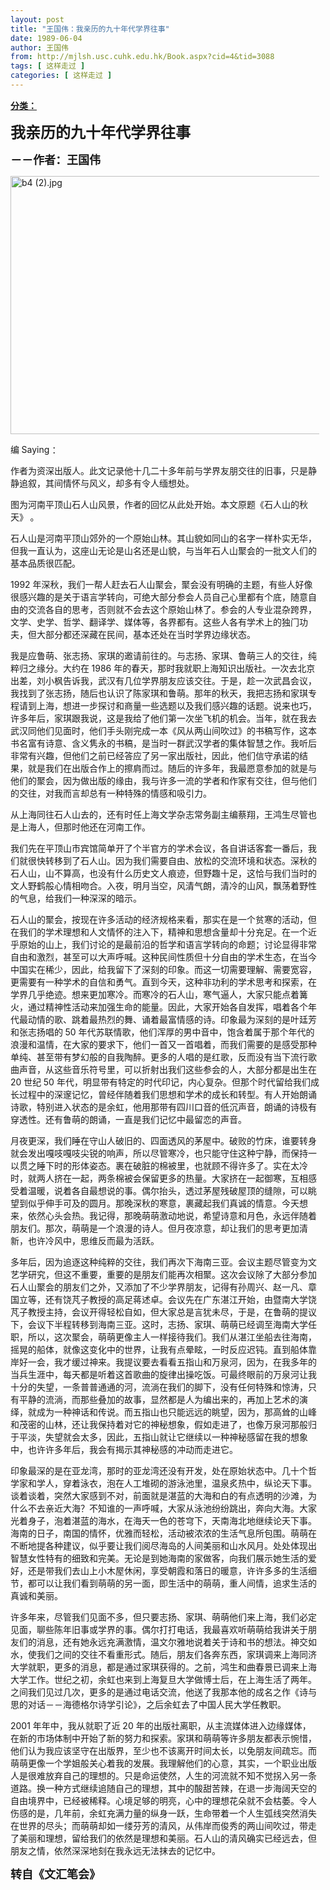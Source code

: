 ```yaml
---
layout: post
title: "王国伟：我亲历的九十年代学界往事"
date: 1989-06-04
author: 王国伟
from: http://mjlsh.usc.cuhk.edu.hk/Book.aspx?cid=4&tid=3088
tags: [ 这样走过 ]
categories: [ 这样走过 ]
---
```


<div style="margin: 15px 10px 10px 0px;">
 <div>
  <span id="ctl00_ContentPlaceHolder1_chapter1_SubjectLabel" style="font-weight:bold;text-decoration:underline;">
   分类：
  </span>
 </div>
 <!--[if gte mso 9]><xml>
 <o:OfficeDocumentSettings>
  <o:AllowPNG/>
 </o:OfficeDocumentSettings>
</xml><![endif]-->
 <!--[if gte mso 9]><xml>
 <w:WordDocument>
  <w:View>Normal</w:View>
  <w:Zoom>0</w:Zoom>
  <w:TrackMoves/>
  <w:TrackFormatting/>
  <w:PunctuationKerning/>
  <w:ValidateAgainstSchemas/>
  <w:SaveIfXMLInvalid>false</w:SaveIfXMLInvalid>
  <w:IgnoreMixedContent>false</w:IgnoreMixedContent>
  <w:AlwaysShowPlaceholderText>false</w:AlwaysShowPlaceholderText>
  <w:DoNotPromoteQF/>
  <w:LidThemeOther>EN-US</w:LidThemeOther>
  <w:LidThemeAsian>JA</w:LidThemeAsian>
  <w:LidThemeComplexScript>X-NONE</w:LidThemeComplexScript>
  <w:Compatibility>
   <w:BreakWrappedTables/>
   <w:SnapToGridInCell/>
   <w:WrapTextWithPunct/>
   <w:UseAsianBreakRules/>
   <w:DontGrowAutofit/>
   <w:SplitPgBreakAndParaMark/>
   <w:EnableOpenTypeKerning/>
   <w:DontFlipMirrorIndents/>
   <w:OverrideTableStyleHps/>
   <w:UseFELayout/>
  </w:Compatibility>
  <m:mathPr>
   <m:mathFont m:val="Cambria Math"/>
   <m:brkBin m:val="before"/>
   <m:brkBinSub m:val="&#45;-"/>
   <m:smallFrac m:val="off"/>
   <m:dispDef/>
   <m:lMargin m:val="0"/>
   <m:rMargin m:val="0"/>
   <m:defJc m:val="centerGroup"/>
   <m:wrapIndent m:val="1440"/>
   <m:intLim m:val="subSup"/>
   <m:naryLim m:val="undOvr"/>
  </m:mathPr></w:WordDocument>
</xml><![endif]-->
 <!--[if gte mso 9]><xml>
 <w:LatentStyles DefLockedState="false" DefUnhideWhenUsed="true"
  DefSemiHidden="true" DefQFormat="false" DefPriority="99"
  LatentStyleCount="276">
  <w:LsdException Locked="false" Priority="0" SemiHidden="false"
   UnhideWhenUsed="false" QFormat="true" Name="Normal"/>
  <w:LsdException Locked="false" Priority="9" SemiHidden="false"
   UnhideWhenUsed="false" QFormat="true" Name="heading 1"/>
  <w:LsdException Locked="false" Priority="9" QFormat="true" Name="heading 2"/>
  <w:LsdException Locked="false" Priority="9" QFormat="true" Name="heading 3"/>
  <w:LsdException Locked="false" Priority="9" QFormat="true" Name="heading 4"/>
  <w:LsdException Locked="false" Priority="9" QFormat="true" Name="heading 5"/>
  <w:LsdException Locked="false" Priority="9" QFormat="true" Name="heading 6"/>
  <w:LsdException Locked="false" Priority="9" QFormat="true" Name="heading 7"/>
  <w:LsdException Locked="false" Priority="9" QFormat="true" Name="heading 8"/>
  <w:LsdException Locked="false" Priority="9" QFormat="true" Name="heading 9"/>
  <w:LsdException Locked="false" Priority="39" Name="toc 1"/>
  <w:LsdException Locked="false" Priority="39" Name="toc 2"/>
  <w:LsdException Locked="false" Priority="39" Name="toc 3"/>
  <w:LsdException Locked="false" Priority="39" Name="toc 4"/>
  <w:LsdException Locked="false" Priority="39" Name="toc 5"/>
  <w:LsdException Locked="false" Priority="39" Name="toc 6"/>
  <w:LsdException Locked="false" Priority="39" Name="toc 7"/>
  <w:LsdException Locked="false" Priority="39" Name="toc 8"/>
  <w:LsdException Locked="false" Priority="39" Name="toc 9"/>
  <w:LsdException Locked="false" Priority="35" QFormat="true" Name="caption"/>
  <w:LsdException Locked="false" Priority="10" SemiHidden="false"
   UnhideWhenUsed="false" QFormat="true" Name="Title"/>
  <w:LsdException Locked="false" Priority="0" Name="Default Paragraph Font"/>
  <w:LsdException Locked="false" Priority="11" SemiHidden="false"
   UnhideWhenUsed="false" QFormat="true" Name="Subtitle"/>
  <w:LsdException Locked="false" Priority="22" SemiHidden="false"
   UnhideWhenUsed="false" QFormat="true" Name="Strong"/>
  <w:LsdException Locked="false" Priority="20" SemiHidden="false"
   UnhideWhenUsed="false" QFormat="true" Name="Emphasis"/>
  <w:LsdException Locked="false" Priority="59" SemiHidden="false"
   UnhideWhenUsed="false" Name="Table Grid"/>
  <w:LsdException Locked="false" UnhideWhenUsed="false" Name="Placeholder Text"/>
  <w:LsdException Locked="false" Priority="1" SemiHidden="false"
   UnhideWhenUsed="false" QFormat="true" Name="No Spacing"/>
  <w:LsdException Locked="false" Priority="60" SemiHidden="false"
   UnhideWhenUsed="false" Name="Light Shading"/>
  <w:LsdException Locked="false" Priority="61" SemiHidden="false"
   UnhideWhenUsed="false" Name="Light List"/>
  <w:LsdException Locked="false" Priority="62" SemiHidden="false"
   UnhideWhenUsed="false" Name="Light Grid"/>
  <w:LsdException Locked="false" Priority="63" SemiHidden="false"
   UnhideWhenUsed="false" Name="Medium Shading 1"/>
  <w:LsdException Locked="false" Priority="64" SemiHidden="false"
   UnhideWhenUsed="false" Name="Medium Shading 2"/>
  <w:LsdException Locked="false" Priority="65" SemiHidden="false"
   UnhideWhenUsed="false" Name="Medium List 1"/>
  <w:LsdException Locked="false" Priority="66" SemiHidden="false"
   UnhideWhenUsed="false" Name="Medium List 2"/>
  <w:LsdException Locked="false" Priority="67" SemiHidden="false"
   UnhideWhenUsed="false" Name="Medium Grid 1"/>
  <w:LsdException Locked="false" Priority="68" SemiHidden="false"
   UnhideWhenUsed="false" Name="Medium Grid 2"/>
  <w:LsdException Locked="false" Priority="69" SemiHidden="false"
   UnhideWhenUsed="false" Name="Medium Grid 3"/>
  <w:LsdException Locked="false" Priority="70" SemiHidden="false"
   UnhideWhenUsed="false" Name="Dark List"/>
  <w:LsdException Locked="false" Priority="71" SemiHidden="false"
   UnhideWhenUsed="false" Name="Colorful Shading"/>
  <w:LsdException Locked="false" Priority="72" SemiHidden="false"
   UnhideWhenUsed="false" Name="Colorful List"/>
  <w:LsdException Locked="false" Priority="73" SemiHidden="false"
   UnhideWhenUsed="false" Name="Colorful Grid"/>
  <w:LsdException Locked="false" Priority="60" SemiHidden="false"
   UnhideWhenUsed="false" Name="Light Shading Accent 1"/>
  <w:LsdException Locked="false" Priority="61" SemiHidden="false"
   UnhideWhenUsed="false" Name="Light List Accent 1"/>
  <w:LsdException Locked="false" Priority="62" SemiHidden="false"
   UnhideWhenUsed="false" Name="Light Grid Accent 1"/>
  <w:LsdException Locked="false" Priority="63" SemiHidden="false"
   UnhideWhenUsed="false" Name="Medium Shading 1 Accent 1"/>
  <w:LsdException Locked="false" Priority="64" SemiHidden="false"
   UnhideWhenUsed="false" Name="Medium Shading 2 Accent 1"/>
  <w:LsdException Locked="false" Priority="65" SemiHidden="false"
   UnhideWhenUsed="false" Name="Medium List 1 Accent 1"/>
  <w:LsdException Locked="false" UnhideWhenUsed="false" Name="Revision"/>
  <w:LsdException Locked="false" Priority="34" SemiHidden="false"
   UnhideWhenUsed="false" QFormat="true" Name="List Paragraph"/>
  <w:LsdException Locked="false" Priority="29" SemiHidden="false"
   UnhideWhenUsed="false" QFormat="true" Name="Quote"/>
  <w:LsdException Locked="false" Priority="30" SemiHidden="false"
   UnhideWhenUsed="false" QFormat="true" Name="Intense Quote"/>
  <w:LsdException Locked="false" Priority="66" SemiHidden="false"
   UnhideWhenUsed="false" Name="Medium List 2 Accent 1"/>
  <w:LsdException Locked="false" Priority="67" SemiHidden="false"
   UnhideWhenUsed="false" Name="Medium Grid 1 Accent 1"/>
  <w:LsdException Locked="false" Priority="68" SemiHidden="false"
   UnhideWhenUsed="false" Name="Medium Grid 2 Accent 1"/>
  <w:LsdException Locked="false" Priority="69" SemiHidden="false"
   UnhideWhenUsed="false" Name="Medium Grid 3 Accent 1"/>
  <w:LsdException Locked="false" Priority="70" SemiHidden="false"
   UnhideWhenUsed="false" Name="Dark List Accent 1"/>
  <w:LsdException Locked="false" Priority="71" SemiHidden="false"
   UnhideWhenUsed="false" Name="Colorful Shading Accent 1"/>
  <w:LsdException Locked="false" Priority="72" SemiHidden="false"
   UnhideWhenUsed="false" Name="Colorful List Accent 1"/>
  <w:LsdException Locked="false" Priority="73" SemiHidden="false"
   UnhideWhenUsed="false" Name="Colorful Grid Accent 1"/>
  <w:LsdException Locked="false" Priority="60" SemiHidden="false"
   UnhideWhenUsed="false" Name="Light Shading Accent 2"/>
  <w:LsdException Locked="false" Priority="61" SemiHidden="false"
   UnhideWhenUsed="false" Name="Light List Accent 2"/>
  <w:LsdException Locked="false" Priority="62" SemiHidden="false"
   UnhideWhenUsed="false" Name="Light Grid Accent 2"/>
  <w:LsdException Locked="false" Priority="63" SemiHidden="false"
   UnhideWhenUsed="false" Name="Medium Shading 1 Accent 2"/>
  <w:LsdException Locked="false" Priority="64" SemiHidden="false"
   UnhideWhenUsed="false" Name="Medium Shading 2 Accent 2"/>
  <w:LsdException Locked="false" Priority="65" SemiHidden="false"
   UnhideWhenUsed="false" Name="Medium List 1 Accent 2"/>
  <w:LsdException Locked="false" Priority="66" SemiHidden="false"
   UnhideWhenUsed="false" Name="Medium List 2 Accent 2"/>
  <w:LsdException Locked="false" Priority="67" SemiHidden="false"
   UnhideWhenUsed="false" Name="Medium Grid 1 Accent 2"/>
  <w:LsdException Locked="false" Priority="68" SemiHidden="false"
   UnhideWhenUsed="false" Name="Medium Grid 2 Accent 2"/>
  <w:LsdException Locked="false" Priority="69" SemiHidden="false"
   UnhideWhenUsed="false" Name="Medium Grid 3 Accent 2"/>
  <w:LsdException Locked="false" Priority="70" SemiHidden="false"
   UnhideWhenUsed="false" Name="Dark List Accent 2"/>
  <w:LsdException Locked="false" Priority="71" SemiHidden="false"
   UnhideWhenUsed="false" Name="Colorful Shading Accent 2"/>
  <w:LsdException Locked="false" Priority="72" SemiHidden="false"
   UnhideWhenUsed="false" Name="Colorful List Accent 2"/>
  <w:LsdException Locked="false" Priority="73" SemiHidden="false"
   UnhideWhenUsed="false" Name="Colorful Grid Accent 2"/>
  <w:LsdException Locked="false" Priority="60" SemiHidden="false"
   UnhideWhenUsed="false" Name="Light Shading Accent 3"/>
  <w:LsdException Locked="false" Priority="61" SemiHidden="false"
   UnhideWhenUsed="false" Name="Light List Accent 3"/>
  <w:LsdException Locked="false" Priority="62" SemiHidden="false"
   UnhideWhenUsed="false" Name="Light Grid Accent 3"/>
  <w:LsdException Locked="false" Priority="63" SemiHidden="false"
   UnhideWhenUsed="false" Name="Medium Shading 1 Accent 3"/>
  <w:LsdException Locked="false" Priority="64" SemiHidden="false"
   UnhideWhenUsed="false" Name="Medium Shading 2 Accent 3"/>
  <w:LsdException Locked="false" Priority="65" SemiHidden="false"
   UnhideWhenUsed="false" Name="Medium List 1 Accent 3"/>
  <w:LsdException Locked="false" Priority="66" SemiHidden="false"
   UnhideWhenUsed="false" Name="Medium List 2 Accent 3"/>
  <w:LsdException Locked="false" Priority="67" SemiHidden="false"
   UnhideWhenUsed="false" Name="Medium Grid 1 Accent 3"/>
  <w:LsdException Locked="false" Priority="68" SemiHidden="false"
   UnhideWhenUsed="false" Name="Medium Grid 2 Accent 3"/>
  <w:LsdException Locked="false" Priority="69" SemiHidden="false"
   UnhideWhenUsed="false" Name="Medium Grid 3 Accent 3"/>
  <w:LsdException Locked="false" Priority="70" SemiHidden="false"
   UnhideWhenUsed="false" Name="Dark List Accent 3"/>
  <w:LsdException Locked="false" Priority="71" SemiHidden="false"
   UnhideWhenUsed="false" Name="Colorful Shading Accent 3"/>
  <w:LsdException Locked="false" Priority="72" SemiHidden="false"
   UnhideWhenUsed="false" Name="Colorful List Accent 3"/>
  <w:LsdException Locked="false" Priority="73" SemiHidden="false"
   UnhideWhenUsed="false" Name="Colorful Grid Accent 3"/>
  <w:LsdException Locked="false" Priority="60" SemiHidden="false"
   UnhideWhenUsed="false" Name="Light Shading Accent 4"/>
  <w:LsdException Locked="false" Priority="61" SemiHidden="false"
   UnhideWhenUsed="false" Name="Light List Accent 4"/>
  <w:LsdException Locked="false" Priority="62" SemiHidden="false"
   UnhideWhenUsed="false" Name="Light Grid Accent 4"/>
  <w:LsdException Locked="false" Priority="63" SemiHidden="false"
   UnhideWhenUsed="false" Name="Medium Shading 1 Accent 4"/>
  <w:LsdException Locked="false" Priority="64" SemiHidden="false"
   UnhideWhenUsed="false" Name="Medium Shading 2 Accent 4"/>
  <w:LsdException Locked="false" Priority="65" SemiHidden="false"
   UnhideWhenUsed="false" Name="Medium List 1 Accent 4"/>
  <w:LsdException Locked="false" Priority="66" SemiHidden="false"
   UnhideWhenUsed="false" Name="Medium List 2 Accent 4"/>
  <w:LsdException Locked="false" Priority="67" SemiHidden="false"
   UnhideWhenUsed="false" Name="Medium Grid 1 Accent 4"/>
  <w:LsdException Locked="false" Priority="68" SemiHidden="false"
   UnhideWhenUsed="false" Name="Medium Grid 2 Accent 4"/>
  <w:LsdException Locked="false" Priority="69" SemiHidden="false"
   UnhideWhenUsed="false" Name="Medium Grid 3 Accent 4"/>
  <w:LsdException Locked="false" Priority="70" SemiHidden="false"
   UnhideWhenUsed="false" Name="Dark List Accent 4"/>
  <w:LsdException Locked="false" Priority="71" SemiHidden="false"
   UnhideWhenUsed="false" Name="Colorful Shading Accent 4"/>
  <w:LsdException Locked="false" Priority="72" SemiHidden="false"
   UnhideWhenUsed="false" Name="Colorful List Accent 4"/>
  <w:LsdException Locked="false" Priority="73" SemiHidden="false"
   UnhideWhenUsed="false" Name="Colorful Grid Accent 4"/>
  <w:LsdException Locked="false" Priority="60" SemiHidden="false"
   UnhideWhenUsed="false" Name="Light Shading Accent 5"/>
  <w:LsdException Locked="false" Priority="61" SemiHidden="false"
   UnhideWhenUsed="false" Name="Light List Accent 5"/>
  <w:LsdException Locked="false" Priority="62" SemiHidden="false"
   UnhideWhenUsed="false" Name="Light Grid Accent 5"/>
  <w:LsdException Locked="false" Priority="63" SemiHidden="false"
   UnhideWhenUsed="false" Name="Medium Shading 1 Accent 5"/>
  <w:LsdException Locked="false" Priority="64" SemiHidden="false"
   UnhideWhenUsed="false" Name="Medium Shading 2 Accent 5"/>
  <w:LsdException Locked="false" Priority="65" SemiHidden="false"
   UnhideWhenUsed="false" Name="Medium List 1 Accent 5"/>
  <w:LsdException Locked="false" Priority="66" SemiHidden="false"
   UnhideWhenUsed="false" Name="Medium List 2 Accent 5"/>
  <w:LsdException Locked="false" Priority="67" SemiHidden="false"
   UnhideWhenUsed="false" Name="Medium Grid 1 Accent 5"/>
  <w:LsdException Locked="false" Priority="68" SemiHidden="false"
   UnhideWhenUsed="false" Name="Medium Grid 2 Accent 5"/>
  <w:LsdException Locked="false" Priority="69" SemiHidden="false"
   UnhideWhenUsed="false" Name="Medium Grid 3 Accent 5"/>
  <w:LsdException Locked="false" Priority="70" SemiHidden="false"
   UnhideWhenUsed="false" Name="Dark List Accent 5"/>
  <w:LsdException Locked="false" Priority="71" SemiHidden="false"
   UnhideWhenUsed="false" Name="Colorful Shading Accent 5"/>
  <w:LsdException Locked="false" Priority="72" SemiHidden="false"
   UnhideWhenUsed="false" Name="Colorful List Accent 5"/>
  <w:LsdException Locked="false" Priority="73" SemiHidden="false"
   UnhideWhenUsed="false" Name="Colorful Grid Accent 5"/>
  <w:LsdException Locked="false" Priority="60" SemiHidden="false"
   UnhideWhenUsed="false" Name="Light Shading Accent 6"/>
  <w:LsdException Locked="false" Priority="61" SemiHidden="false"
   UnhideWhenUsed="false" Name="Light List Accent 6"/>
  <w:LsdException Locked="false" Priority="62" SemiHidden="false"
   UnhideWhenUsed="false" Name="Light Grid Accent 6"/>
  <w:LsdException Locked="false" Priority="63" SemiHidden="false"
   UnhideWhenUsed="false" Name="Medium Shading 1 Accent 6"/>
  <w:LsdException Locked="false" Priority="64" SemiHidden="false"
   UnhideWhenUsed="false" Name="Medium Shading 2 Accent 6"/>
  <w:LsdException Locked="false" Priority="65" SemiHidden="false"
   UnhideWhenUsed="false" Name="Medium List 1 Accent 6"/>
  <w:LsdException Locked="false" Priority="66" SemiHidden="false"
   UnhideWhenUsed="false" Name="Medium List 2 Accent 6"/>
  <w:LsdException Locked="false" Priority="67" SemiHidden="false"
   UnhideWhenUsed="false" Name="Medium Grid 1 Accent 6"/>
  <w:LsdException Locked="false" Priority="68" SemiHidden="false"
   UnhideWhenUsed="false" Name="Medium Grid 2 Accent 6"/>
  <w:LsdException Locked="false" Priority="69" SemiHidden="false"
   UnhideWhenUsed="false" Name="Medium Grid 3 Accent 6"/>
  <w:LsdException Locked="false" Priority="70" SemiHidden="false"
   UnhideWhenUsed="false" Name="Dark List Accent 6"/>
  <w:LsdException Locked="false" Priority="71" SemiHidden="false"
   UnhideWhenUsed="false" Name="Colorful Shading Accent 6"/>
  <w:LsdException Locked="false" Priority="72" SemiHidden="false"
   UnhideWhenUsed="false" Name="Colorful List Accent 6"/>
  <w:LsdException Locked="false" Priority="73" SemiHidden="false"
   UnhideWhenUsed="false" Name="Colorful Grid Accent 6"/>
  <w:LsdException Locked="false" Priority="19" SemiHidden="false"
   UnhideWhenUsed="false" QFormat="true" Name="Subtle Emphasis"/>
  <w:LsdException Locked="false" Priority="21" SemiHidden="false"
   UnhideWhenUsed="false" QFormat="true" Name="Intense Emphasis"/>
  <w:LsdException Locked="false" Priority="31" SemiHidden="false"
   UnhideWhenUsed="false" QFormat="true" Name="Subtle Reference"/>
  <w:LsdException Locked="false" Priority="32" SemiHidden="false"
   UnhideWhenUsed="false" QFormat="true" Name="Intense Reference"/>
  <w:LsdException Locked="false" Priority="33" SemiHidden="false"
   UnhideWhenUsed="false" QFormat="true" Name="Book Title"/>
  <w:LsdException Locked="false" Priority="37" Name="Bibliography"/>
  <w:LsdException Locked="false" Priority="39" QFormat="true" Name="TOC Heading"/>
 </w:LatentStyles>
</xml><![endif]-->
 <!--[if gte mso 10]>
<style>
 /* Style Definitions */
table.MsoNormalTable
	{mso-style-name:"Table Normal";
	mso-tstyle-rowband-size:0;
	mso-tstyle-colband-size:0;
	mso-style-noshow:yes;
	mso-style-priority:99;
	mso-style-parent:"";
	mso-padding-alt:0in 5.4pt 0in 5.4pt;
	mso-para-margin:0in;
	mso-para-margin-bottom:.0001pt;
	mso-pagination:widow-orphan;
	font-size:10.0pt;
	font-family:"Times New Roman";}
</style>
<![endif]-->
 <!--StartFragment-->
 <p class="MsoNormal">
  <o:p>
   <b>
    <font size="4">
    </font>
   </b>
  </o:p>
 </p>
 <p class="MsoNormal">
  <b>
   <span lang="ZH-CN" style="font-family: 宋体;">
    <font size="5">
     我亲历的九十年代学界往事
    </font>
   </span>
   <span lang="ZH-CN" style="font-size: large;">
   </span>
   <font size="4">
    <o:p>
    </o:p>
   </font>
  </b>
 </p>
 <p class="MsoNormal">
  <b>
   <font size="4">
    <span lang="ZH-CN" style='font-family:宋体;mso-ascii-font-family:
"Times New Roman"'>
     －－作者：王国伟
    </span>
    <o:p>
    </o:p>
   </font>
  </b>
 </p>
 <p class="MsoNormal">
  <o:p>
  </o:p>
 </p>
 <p class="MsoNormal">
  <img alt="b4 (2).jpg" border="0" height="413" src="http://mjlsh.usc.cuhk.edu.hk/medias/contents/3088/b4%20(2).jpg" width="590"/>
  <o:p>
  </o:p>
 </p>
 <p class="MsoNormal">
  <span lang="ZH-CN" style='font-family:宋体;mso-ascii-font-family:
"Times New Roman"'>
   编
  </span>
  Saying
  <span lang="ZH-CN" style='font-family:宋体;
mso-ascii-font-family:"Times New Roman"'>
   ：
  </span>
  <o:p>
  </o:p>
 </p>
 <p class="MsoNormal">
  <span lang="ZH-CN" style='font-family:宋体;mso-ascii-font-family:
"Times New Roman"'>
   作者为资深出版人。此文记录他十几二十多年前与学界友朋交往的旧事，只是静静追叙，其间情怀与风义，却多有令人缅想处。
  </span>
  <span lang="ZH-CN">
  </span>
  <o:p>
  </o:p>
 </p>
 <p class="MsoNormal">
  <span lang="ZH-CN" style='font-family:宋体;mso-ascii-font-family:
"Times New Roman"'>
   图为河南平顶山石人山风景，作者的回忆从此处开始。本文原题《石人山的秋天》
  </span>
  <span lang="ZH-CN">
  </span>
  <span lang="ZH-CN" style='font-family:宋体;mso-ascii-font-family:"Times New Roman"'>
   。
  </span>
  <o:p>
  </o:p>
 </p>
 <p class="MsoNormal">
  <o:p>
  </o:p>
 </p>
 <p class="MsoNormal">
  <span lang="ZH-CN" style='font-family:宋体;mso-ascii-font-family:
"Times New Roman"'>
   石人山是河南平顶山郊外的一个原始山林。其山貌如同山的名字一样朴实无华，但我一直认为，这座山无论是山名还是山貌，与当年石人山聚会的一批文人们的基本品质很匹配。
  </span>
  <o:p>
  </o:p>
 </p>
 <p class="MsoNormal">
  1992
  <span lang="ZH-CN" style='font-family:宋体;mso-ascii-font-family:
"Times New Roman"'>
   年深秋，我们一帮人赶去石人山聚会，聚会没有明确的主题，有些人好像很感兴趣的是关于语言学转向，可绝大部分参会人员自己心里都有个底，随意自由的交流各自的思考，否则就不会去这个原始山林了。参会的人专业混杂跨界，文学、史学、哲学、翻译学、媒体等，各界都有。这些人各有学术上的独门功夫，但大部分都还深藏在民间，基本还处在当时学界边缘状态。
  </span>
  <o:p>
  </o:p>
 </p>
 <p class="MsoNormal">
  <span lang="ZH-CN" style='font-family:宋体;mso-ascii-font-family:
"Times New Roman"'>
   我是应鲁萌、张志扬、家琪的邀请前往的。与志扬、家琪、鲁萌三人的交往，纯粹归之缘分。大约在
  </span>
  1986
  <span lang="ZH-CN" style='font-family:宋体;mso-ascii-font-family:"Times New Roman"'>
   年的春天，那时我就职上海知识出版社。一次去北京出差，刘小枫告诉我，武汉有几位学界朋友应该交往。于是，趁一次武昌会议，我找到了张志扬，随后也认识了陈家琪和鲁萌。那年的秋天，我把志扬和家琪专程请到上海，想进一步探讨和商量一些选题以及我们感兴趣的话题。说来也巧，许多年后，家琪跟我说，这是我给了他们第一次坐飞机的机会。当年，就在我去武汉同他们见面时，他们手头刚完成一本《风从两山间吹过》的书稿写作，这本书名富有诗意、含义隽永的书稿，是当时一群武汉学者的集体智慧之作。我听后非常有兴趣，但他们之前已经答应了另一家出版社，因此，他们信守承诺的结果，就是我们在出版合作上的擦肩而过。随后的许多年，我最愿意参加的就是与他们的聚会，因为做出版的缘由，我与许多一流的学者和作家有交往，但与他们的交往，对我而言却总有一种特殊的情感和吸引力。
  </span>
  <o:p>
  </o:p>
 </p>
 <p class="MsoNormal">
  <span lang="ZH-CN" style='font-family:宋体;mso-ascii-font-family:
"Times New Roman"'>
   从上海同往石人山去的，还有时任上海文学杂志常务副主编蔡翔，王鸿生尽管也是上海人，但那时他还在河南工作。
  </span>
  <o:p>
  </o:p>
 </p>
 <p class="MsoNormal">
  <span lang="ZH-CN" style='font-family:宋体;mso-ascii-font-family:
"Times New Roman"'>
   我们先在平顶山市宾馆简单开了个半官方的学术会议，各自讲话客套一番后，我们就很快转移到了石人山。因为我们需要自由、放松的交流环境和状态。深秋的石人山，山不算高，也没有什么历史文人痕迹，但野趣十足，这恰与我们当时的文人野鹤般心情相吻合。入夜，明月当空，风清气朗，清冷的山风，飘荡着野性的气息，给我们一种深深的暗示。
  </span>
  <o:p>
  </o:p>
 </p>
 <p class="MsoNormal">
  <span lang="ZH-CN" style='font-family:宋体;mso-ascii-font-family:
"Times New Roman"'>
   石人山的聚会，按现在许多活动的经济规格来看，那实在是一个贫寒的活动，但在我们的学术理想和人文情怀的注入下，精神和思想含量却十分充足。在一个近乎原始的山上，我们讨论的是最前沿的哲学和语言学转向的命题；讨论显得非常自由和激烈，甚至可以大声呼喊。这种民间性质但十分自由的学术生态，在当今中国实在稀少，因此，给我留下了深刻的印象。而这一切需要理解、需要宽容，更需要有一种学术的自信和勇气。直到今天，这种非功利的学术思考和探索，在学界几乎绝迹。想来更加寒冷。而寒冷的石人山，寒气逼人，大家只能点着篝火，通过精神性活动来加强生命的能量。因此，大家开始各自发挥，唱着各个年代最动情的歌、跳着最热烈的舞、诵着最富情感的诗。印象最为深刻的是叶廷芳和张志扬唱的
  </span>
  50
  <span lang="ZH-CN" style='font-family:宋体;mso-ascii-font-family:"Times New Roman"'>
   年代苏联情歌，他们浑厚的男中音中，饱含着属于那个年代的浪漫和温情，在大家的要求下，他们一首又一首唱着，而我们需要的是感受那种单纯、甚至带有梦幻般的自我陶醉。更多的人唱的是红歌，反而没有当下流行歌曲声音，从这些音乐符号里，可以折射出我们这些参会的人，大部分都是出生在
  </span>
  20
  <span lang="ZH-CN" style='font-family:宋体;mso-ascii-font-family:"Times New Roman"'>
   世纪
  </span>
  50
  <span lang="ZH-CN" style='font-family:宋体;mso-ascii-font-family:"Times New Roman"'>
   年代，明显带有特定的时代印记，内心复杂。但那个时代留给我们成长过程中的深邃记忆，曾经伴随着我们思想和学术的成长和转型。有人开始朗诵诗歌，特别进入状态的是余虹，他用那带有四川口音的低沉声音，朗诵的诗极有穿透性。还有鲁萌的朗诵，一直是我们记忆中最留恋的声音。
  </span>
  <o:p>
  </o:p>
 </p>
 <p class="MsoNormal">
  <span lang="ZH-CN" style='font-family:宋体;mso-ascii-font-family:
"Times New Roman"'>
   月夜更深，我们睡在守山人破旧的、四面透风的茅屋中。破败的竹床，谁要转身就会发出嘎吱嘎吱尖锐的响声，所以尽管寒冷，也只能守住这种宁静，而保持一以贯之睡下时的形体姿态。裹在破脏的棉被里，也就顾不得许多了。实在太冷时，就两人挤在一起，两条棉被会保留更多的热量。大家挤在一起御寒，互相感受着温暖，说着各自最想说的事。偶尔抬头，透过茅屋残破屋顶的缝隙，可以眺望到似乎伸手可及的圆月。那晚深秋的寒意，裹藏起我们真诚的情意。今天想来，依然心头会热。我记得，那晚萌萌激动地说，希望诗意和月色，永远伴随着朋友们。那次，萌萌是一个浪漫的诗人。但月夜凉意，却让我们的思考更加清新，也许冷风中，思维反而最为活跃。
  </span>
  <o:p>
  </o:p>
 </p>
 <p class="MsoNormal">
  <span lang="ZH-CN" style='font-family:宋体;mso-ascii-font-family:
"Times New Roman"'>
   多年后，因为追逐这种纯粹的交往，我们再次下海南三亚。会议主题尽管变为文艺学研究，但这不重要，重要的是朋友们能再次相聚。这次会议除了大部分参加石人山聚会的朋友们之外，又添加了不少学界朋友，记得有孙周兴、赵一凡、章国立等，还有饶芃子教授的高足蒋述卓。会议先在广东湛江开始，由暨南大学饶芃子教授主持，会议开得轻松自如，但大家总是言犹未尽，于是，在鲁萌的提议下，会议下半程转移到海南三亚。这时，志扬、家琪、萌萌已经调至海南大学任职，所以，这次聚会，萌萌更像主人一样接待我们。我们从湛江坐船去往海南，摇晃的船体，就像这变化中的世界，让我有点晕眩，一时反应迟钝。直到船体靠岸好一会，我才缓过神来。我提议要去看看五指山和万泉河，因为，在我多年的当兵生涯中，每天都是听着这首歌曲的旋律出操吃饭。可最终眼前的万泉河让我十分的失望，一条普普通通的河，流淌在我们的脚下，没有任何特殊和惊涛，只有平静的流淌，而那些叠加的故事，显然都是人为编出来的，再加上艺术的演绎，就成为一种神话和传说。而五指山也只能远远的眺望，因为，那高耸的山峰和茂密的山林，还让我保持着对它的神秘想象，假如走进了，也像万泉河那般归于平淡，失望就会太多，因此，五指山就让它继续以一种神秘感留在我的想象中，也许许多年后，我会有揭示其神秘感的冲动而走进它。
  </span>
  <o:p>
  </o:p>
 </p>
 <p class="MsoNormal">
  <span lang="ZH-CN" style='font-family:宋体;mso-ascii-font-family:
"Times New Roman"'>
   印象最深的是在亚龙湾，那时的亚龙湾还没有开发，处在原始状态中。几十个哲学家和学人，穿着泳衣，泡在人工堆砌的游泳池里，温泉炙热中，纵论天下事。谈着谈着，突然大家感到不对，前面就是湛蓝的大海和白的有点透明的沙滩，为什么不去亲近大海？不知谁的一声呼喊，大家从泳池纷纷跳出，奔向大海。大家光着身子，泡着湛蓝的海水，在海天一色的苍穹下，天南海北地继续论天下事。海南的日子，南国的情怀，优雅而轻松，活动被浓浓的生活气息所包围。萌萌在不断地提各种建议，似乎要让我们阅尽海岛的人间美丽和山水风月。处处体现出智慧女性特有的细致和完美。无论是到她海南的家做客，向我们展示她生活的爱好，还是带我们去山上小木屋休闲，享受朝霞和落日的暖意，许许多多的生活细节，都可以让我们看到萌萌的另一面，即生活中的萌萌，重人间情，追求生活的真诚和美丽。
  </span>
  <o:p>
  </o:p>
 </p>
 <p class="MsoNormal">
  <span lang="ZH-CN" style='font-family:宋体;mso-ascii-font-family:
"Times New Roman"'>
   许多年来，尽管我们见面不多，但只要志扬、家琪、萌萌他们来上海，我们必定见面，聊些陈年旧事或学界的事。偶尔打打电话，我最喜欢听萌萌给我讲关于朋友们的消息，还有她永远充满激情，温文尔雅地说着关于诗和书的想法。神交如水，使我们之间的交往不看重形式。随后，朋友们各奔东西，家琪调来上海同济大学就职，更多的消息，都是通过家琪获得的。之前，鸿生和曲春景已调来上海大学工作。世纪之初，余虹也来到上海复旦大学做博士后，在上海生活了两年。之间我们见过几次，更多的是通过电话交流，他送了我那本他的成名之作《诗与思的对话－－海德格尔诗学引论》，之后余虹去了中国人民大学任教职。
  </span>
  <o:p>
  </o:p>
 </p>
 <p class="MsoNormal">
  2001
  <span lang="ZH-CN" style='font-family:宋体;mso-ascii-font-family:
"Times New Roman"'>
   年年中，我从就职了近
  </span>
  20
  <span lang="ZH-CN" style='font-family:宋体;
mso-ascii-font-family:"Times New Roman"'>
   年的出版社离职，从主流媒体进入边缘媒体，在新的市场体制中开始了新的努力和探索。家琪和萌萌等许多朋友都表示惋惜，他们认为我应该坚守在出版界，至少也不该离开时间太长，以免朋友间疏忘。而萌萌更像一个学姐般关心着我的发展。我理解他们的心意，其实，一个职业出版人是很难放弃自己的理想的。只是命运使然，人生的河流就不知不觉拐入另一条道路。换一种方式继续追随自己的理想，其中的酸甜苦辣，在退一步海阔天空的自由境界中，已经被稀释。心境足够的明亮，心中的理想花朵就不会枯萎。令人伤感的是，几年前，余虹充满力量的纵身一跃，生命带着一个人生弧线突然消失在世界的尽头；而萌萌却如一缕芬芳的清风，从伟岸而俊秀的两山间吹过，带走了美丽和理想，留给我们的依然是理想和美丽。石人山的清风确实已经远去，但朋友之情，依然深深地刻在我永远无法抹去的记忆中。
  </span>
  <o:p>
  </o:p>
 </p>
 <p class="MsoNormal">
  <o:p>
  </o:p>
 </p>
 <p class="MsoNormal">
  <span lang="ZH-CN" style='font-family:宋体;mso-ascii-font-family:
"Times New Roman"'>
   <b>
    <font size="4">
     转自《文汇笔会》
    </font>
   </b>
  </span>
  <o:p>
  </o:p>
 </p>
 <!--EndFragment-->
</div>

